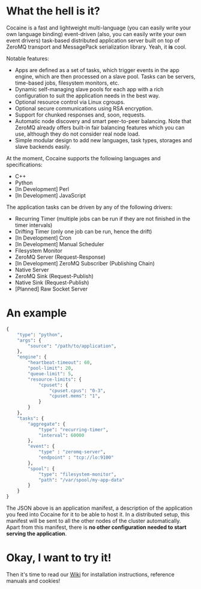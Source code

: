 What the hell is it?
====================

Cocaine is a fast and lightweight multi-language (you can easily write your own language binding) event-driven (also, you can easily write your own event drivers) task-based distributed application server built on top of ZeroMQ transport and MessagePack serialization library. Yeah, it __is__ cool.

Notable features:

* Apps are defined as a set of tasks, which trigger events in the app engine, which are then processed on a slave pool. Tasks can be servers, time-based jobs, filesystem monitors, etc.
* Dynamic self-managing slave pools for each app with a rich configuration to suit the application needs in the best way.
* Optional resource control via Linux cgroups.
* Optional secure communications using RSA encryption.
* Support for chunked responses and, soon, requests.
* Automatic node discovery and smart peer-to-peer balancing. Note that ZeroMQ already offers built-in fair balancing features which you can use, although they do not consider real node load.
* Simple modular design to add new languages, task types, storages and slave backends easily.

At the moment, Cocaine supports the following languages and specifications:

* C++
* Python
* [In Development] Perl
* [In Development] JavaScript

The application tasks can be driven by any of the following drivers:

* Recurring Timer (multiple jobs can be run if they are not finished in the timer intervals)
* Drifting Timer (only one job can be run, hence the drift)
* [In Development] Cron
* [In Development] Manual Scheduler
* Filesystem Monitor
* ZeroMQ Server (Request-Response)
* [In Development] ZeroMQ Subscriber (Publishing Chain)
* Native Server
* ZeroMQ Sink (Request-Publish)
* Native Sink (Request-Publish)
* [Planned] Raw Socket Server

An example
==========

```python
{
    "type": "python",
    "args": {
        "source": "/path/to/application",
    },
    "engine": {
        "heartbeat-timeout": 60,
        "pool-limit": 20,
        "queue-limit": 5,
        "resource-limits": {
            "cpuset": {
                "cpuset.cpus": "0-3",
                "cpuset.mems": "1",
            }
        }
    },
    "tasks": {
        "aggregate": {
            "type": "recurring-timer",
            "interval": 60000
        },
        "event": {
            "type" : "zeromq-server",
            "endpoint" : "tcp://lo:9100"
        },
        "spool": {
            "type": "filesystem-monitor",
            "path": "/var/spool/my-app-data"
        }
    }
}
```

The JSON above is an application manifest, a description of the application you feed into Cocaine for it to be able to host it. In a distributed setup, this manifest will be sent to all the other nodes of the cluster automatically. Apart from this manifest, there is __no other configuration needed to start serving the application__.

Okay, I want to try it!
=======================

Then it's time to read our [Wiki](https://github.com/kobolog/cocaine/wiki) for installation instructions, reference manuals and cookies!
